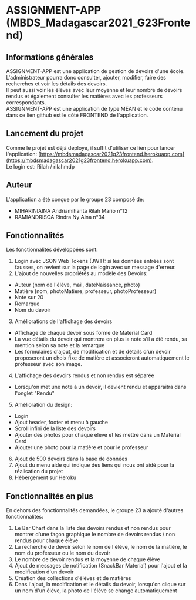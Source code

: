 # ASSIGNMENT-APP (MBDS_Madagascar2021_G23Frontend)

## Informations générales  
ASSIGNMENT-APP est une application de gestion de devoirs d'une école.  
L'administrateur pourra donc consulter, ajouter, modifier, faire des recherches et voir les détails des devoirs.  
Il peut aussi voir les élèves avec leur moyenne et leur nombre de devoirs rendus et également consulter les matières avec les professeurs correspondants.  
ASSIGNMENT-APP est une application de type MEAN et le code contenu dans ce lien github est le côté FRONTEND de l'application.

## Lancement du projet     
Comme le projet est déjà deployé, il suffit d'utiliser ce lien pour lancer l'application: [https://mbdsmadagascar2021g23frontend.herokuapp.com](https://mbdsmadagascar2021g23frontend.herokuapp.com).  
Le login est: Rilah / rilahmdp   

## Auteur    
L'application a été conçue par le groupe 23 composé de:
- MIHARINIAINA Andriamihanta Rilah Mario    n°12  
- RAMIANDRISOA Rindra Ny Aina               n°34

## Fonctionnalités    
Les fonctionnalités développées sont:  
1. Login avec JSON Web Tokens (JWT): si les données entrées sont fausses, on revient sur la page de login avec un message d'erreur.  
2. L'ajout de nouvelles propriétés au modèle des Devoirs:
- Auteur (nom de l'élève, mail, dateNaissance, photo)
- Matière (nom, photoMatiere, professeur, photoProfesseur)
- Note sur 20
- Remarque 
- Nom du devoir 
3. Améliorations de l'affichage des devoirs
- Affichage de chaque devoir sous forme de Material Card
- La vue détails du devoir qui montrera en plus la note s'il a été rendu, sa mention selon sa note et la remarque
- Les formulaires d'ajout, de modification et de détails d'un devoir proposeront un choix fixe de matière et associeront automatiquement le professeur avec son image.
4. L'affichage des devoirs rendus et non rendus est séparée
- Lorsqu'on met une note à un devoir, il devient rendu et apparaitra dans l'onglet "Rendu"
5. Amélioration du design:
- Login
- Ajout header, footer et menu à gauche
- Scroll infini de la liste des devoirs
- Ajouter des photos pour chaque élève et les mettre dans un Material Card 
- Ajouter une photo pour la matière et pour le professeur
6. Ajout de 500 devoirs dans la base de données
7. Ajout du menu aide qui indique des liens qui nous ont aidé pour la réalisation du projet
8. Hébergement sur Heroku

## Fonctionnalités en plus    
En dehors des fonctionnalités demandées, le groupe 23 a ajouté d'autres fonctionnalités:
1. Le Bar Chart dans la liste des devoirs rendus et non rendus pour montrer d'une façon graphique le nombre de devoirs rendus / non rendus pour chaque élève
2. La recherche de devoir selon le nom de l'élève, le nom de la matière, le nom du professeur ou le nom du devoir
3. Le nombre de devoir rendus et la moyenne de chaque élève
4. Ajout de messages de notification (SnackBar Material) pour l'ajout et la modification d'un devoir
5. Création des collections d'élèves et de matières
6. Dans l'ajout, la modification et le détails du devoir, lorsqu'on clique sur un nom d'un élève, la photo de l'élève se change automatiquement